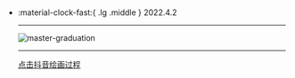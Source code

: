 #  

<div class="grid cards" markdown>

-   :material-clock-fast:{ .lg .middle } 2022.4.2

    ---

    <a><img alt="master-graduation" loading="lazy" src="../img/20220402.jpg" /></a>

    ---

    <a class="md-tag" href="https://www.douyin.com/user/MS4wLjABAAAA3shEtLqFq7-HiGjmUL-4t_qiv4qn_aGLh2VGj0Cj7tFDu7Bt5x-hbZ_VCyhDfA4Z?from_tab_name=main&modal_id=7081901498514312482">点击抖音绘画过程</a>

</div>
